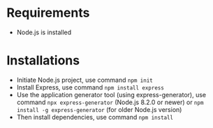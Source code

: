 # Requirements
-  Node.js is installed

# Installations
- Initiate Node.js project, use command `npm init`
- Install Express, use command `npm install express`
- Use the application generator tool (using express-generator), use command `npx express-generator` (Node.js 8.2.0 or newer) or `npm install -g express-generator` (for older Node.js version)
- Then install dependencies, use command `npm install`
